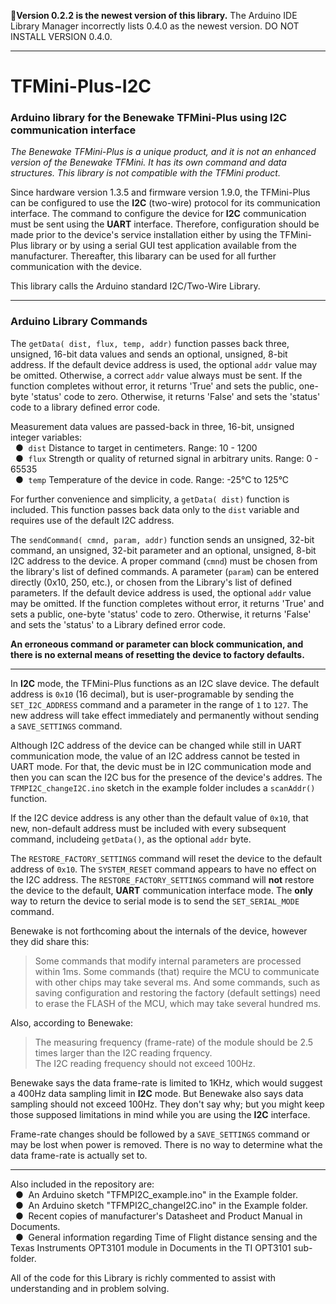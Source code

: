 :slightly_frowning_face:**Version 0.2.2 is the newest version of this library.** The Arduino IDE Library Manager incorrectly lists 0.4.0 as the newest version. DO NOT INSTALL VERSION 0.4.0.

<hr>

# TFMini-Plus-I2C
### Arduino library for the Benewake TFMini-Plus using I2C communication interface

*The Benewake TFMini-Plus is a unique product, and it is not an enhanced version of the Benewake TFMini. It has its own command and data structures.  This library is not compatible with the TFMini product.*

Since hardware version 1.3.5 and firmware version 1.9.0, the TFMini-Plus can be configured to use the **I2C** (two-wire) protocol for its communication interface.  The command to configure the device for **I2C** communication must be sent using the **UART** interface.  Therefore, configuration should be made prior to the device's service installation either by using the TFMini-Plus library or by using a serial GUI test application available from the manufacturer.  Thereafter, this libarary can be used for all further communication with the device.

This library calls the Arduino standard I2C/Two-Wire Library.
<hr />

### Arduino Library Commands

The `getData( dist, flux, temp, addr)` function passes back three, unsigned, 16-bit data values and sends an optional, unsigned, 8-bit address.  If the default device address is used, the optional `addr` value may be omitted.  Otherwise, a correct `addr` value always must be sent.  If the function completes without error, it returns 'True' and sets the public, one-byte 'status' code to zero.  Otherwise, it returns 'False' and sets the 'status' code to a library defined error code.

Measurement data values are passed-back in three, 16-bit, unsigned integer variables:
<br />&nbsp;&nbsp;&#9679;&nbsp; `dist` Distance to target in centimeters. Range: 10 - 1200
<br />&nbsp;&nbsp;&#9679;&nbsp; `flux` Strength or quality of returned signal in arbitrary units. Range: 0 - 65535
<br />&nbsp;&nbsp;&#9679;&nbsp; `temp` Temperature of the device in code. Range: -25°C to 125°C

For further convenience and simplicity, a `getData( dist)` function is included. This function passes back data only to the `dist` variable and requires use of the default I2C address.

The `sendCommand( cmnd, param, addr)` function sends an unsigned, 32-bit command, an unsigned, 32-bit parameter and an optional, unsigned, 8-bit I2C address to the device.  A proper command (`cmnd`) must be chosen from the library's list of defined commands.  A parameter (`param`) can be entered directly (0x10, 250, etc.), or chosen from the Library's list of defined parameters.  If the default device address is used, the optional `addr` value may be omitted.  If the function completes without error, it returns 'True' and sets a public, one-byte 'status' code to zero.  Otherwise, it returns 'False' and sets the 'status' to a Library defined error code.

**An erroneous command or parameter can block communication, and there is no external means of resetting the device to factory defaults.**
<hr>

In **I2C** mode, the TFMini-Plus functions as an I2C slave device.  The default address is `0x10` (16 decimal), but is user-programable by sending the `SET_I2C_ADDRESS` command and a parameter in the range of `1` to `127`.  The new address will take effect immediately and permanently without sending a `SAVE_SETTINGS` command.

Although I2C address of the device can be changed while still in UART communication mode, the value of an I2C address cannot be tested in UART mode. For that, the devic must be in I2C communication mode and then you can scan the I2C bus for the presence of the device's addres. The `TFMPI2C_changeI2C.ino` sketch in the example folder includes a `scanAddr()` function.

If the I2C device address is any other than the default value of `0x10`, that new, non-default address must be included with every subsequent command, includeing `getData()`, as the optional `addr` byte.

The `RESTORE_FACTORY_SETTINGS` command will reset the device to the default address of `0x10`. The `SYSTEM_RESET` command appears to have no effect on the I2C address.  The `RESTORE_FACTORY_SETTINGS` command will **not** restore the device to the default, **UART** communication interface mode.  The **only** way to return the device to serial mode is to send the `SET_SERIAL_MODE` command.

Benewake is not forthcoming about the internals of the device, however they did share this:
>Some commands that modify internal parameters are processed within 1ms.  Some commands (that) require the MCU to communicate with other chips may take several ms.  And some commands, such as saving configuration and restoring the factory (default settings) need to erase the FLASH of the MCU, which may take several hundred ms.

Also, according to Benewake:
>The measuring frequency (frame-rate) of the module should be 2.5 times larger than the I2C reading frquency.<br />
>The I2C reading frequency should not exceed 100Hz.<br />

Benewake says the data frame-rate is limited to 1KHz, which would suggest a 400Hz data sampling limit in **I2C** mode.  But Benewake also says data sampling should not exceed 100Hz.  They don't say why; but you might keep those supposed limitations in mind while you are using the **I2C** interface.

Frame-rate changes should be followed by a `SAVE_SETTINGS` command or may be lost when power is removed.  There is no way to determine what the data frame-rate is actually set to.

<hr>

Also included in the repository are:
<br />&nbsp;&nbsp;&#9679;&nbsp; An Arduino sketch "TFMPI2C_example.ino" in the Example folder.
<br />&nbsp;&nbsp;&#9679;&nbsp; An Arduino sketch "TFMPI2C_changeI2C.ino" in the Example folder.
<br />&nbsp;&nbsp;&#9679;&nbsp; Recent copies of manufacturer's Datasheet and Product Manual in Documents.
<br />&nbsp;&nbsp;&#9679;&nbsp; General information regarding Time of Flight distance sensing and the Texas Instruments OPT3101 module in Documents in the TI OPT3101 sub-folder.

All of the code for this Library is richly commented to assist with understanding and in problem solving.
